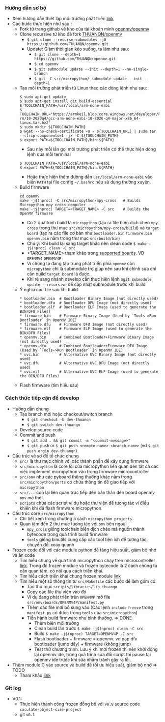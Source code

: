 ### Hướng dẫn sơ bộ
- Xem hướng dẫn thiết lập môi trường phát triển [link](src/README.md)
- Các bước thực hiện như sau :
  - Fork từ trang github về kho của tài khoản mình [openmv/openmv](https://github.com/openmv/openmv.git)
  - Clone recursive từ kho đã fork [THUANQN/openmv](https://github.com/THUANQN/openmv.git)
    - `$ git clone --recurse-submodules -j8 https://github.com/THUANQN/openmv.git`
    - Update: Giảm thời gian kéo xuống, ta làm như sau:
        - `$ git clone --depth=1 https://github.com/THUANQN/openmv.git`
        - `$ cd openmv`
        - `$ git submodule update --init --depth=1 --no-single-branch`
        - `$ git -C src/micropython/ submodule update --init --depth=1`
  - Tạo môi trường phát triển từ Linux theo các dòng lệnh như sau: 
    ```
    $ sudo apt-get update
    $ sudo apt-get install git build-essential
    $ TOOLCHAIN_PATH=/usr/local/arm-none-eabi
    $ TOOLCHAIN_URL="https://armkeil.blob.core.windows.net/developer/Files/downloads/gnu-rm/10-2020q4/gcc-arm-none-eabi-10-2020-q4-major-x86_64-linux.tar.bz2"
    $ sudo mkdir ${TOOLCHAIN_PATH}
    $ wget --no-check-certificate -O - ${TOOLCHAIN_URL} | sudo tar --strip-components=1 -jx -C ${TOOLCHAIN_PATH}
    $ export PATH=${TOOLCHAIN_PATH}/bin:${PATH}
    ```
    - Sau này mỗi lần gọi môi trường phát triển có thể thực hiện dòng lệnh qua mỗi terminal
    ```
    $ TOOLCHAIN_PATH=/usr/local/arm-none-eabi
    $ export PATH=${TOOLCHAIN_PATH}/bin:${PATH}
    ```
    - Hoặc thực hiện thêm đường dẫn `usr/local/arm-none-eabi` vào biến `PATH` tại file config `~/.bashrc` nếu sử dụng thường xuyên.
  - Build firmware
    ```
    cd openmv
    make -j$(nproc) -C src/micropython/mpy-cross   # Builds Micropython mpy cross-compiler
    make -j$(nproc) TARGET=<TRAGET_NAME> -C src    # Builds the OpenMV firmware
    ```
    - Có 2 quá trình build là `micropython` (tạo ra file biên dịch chéo `mpy-cross` trong thư mục `src/micropython/mpy-cross/build`) và `target board` (tạo ra các file cơ bản như `bootloader.bin` `firmware.bin` `openmv.bin` nằm trong thư mục `src/build/bin`)
    - Chú ý: Khi build lại sang target khác nên clean code `$ make -j$(nproc) clean -C src`
    - <TARGET_NAME> tham khảo trong [supported boards](https://github.com/openmv/openmv/tree/master/src/omv/boards). VD `OPENMV4` `OPENMV4P`
    - Vì chúng ta đang tập trung phát triển phía `openmv` còn `micropython` chỉ là submodule trợ giúp nên sau khi chỉnh sửa chỉ cần build `target board` là được.
    - Khi rẽ sang nhánh develop cần thực hiện lệnh `$git submodule update --recursive` để cập nhật submodule trước khi build
  - Ý nghĩa các file sau khi build
    ```
    * bootloader.bin  # Bootloader Binary Image (not directly used)
    * bootloader.dfu  # Bootloader DFU Image (not directly used)
    * bootloader.elf  # Bootloader ELF Image (used to generate the BIN/DFU Files)
    * firmware.bin    # Firmware Binary Image (Used by `Tools->Run Bootloader` in OpenMV IDE)
    * firmware.dfu    # Firmware DFU Image (not directly used)
    * firmware.elf    # Firmware ELF Image (used to generate the BIN/DFU Files)
    * openmv.bin      # Combined Bootloader+Firmware Binary Image (not directly used)
    * openmv.dfu      # Combined Bootloader+Firmware DFU Image (Used by `Tools->Run Bootloader` in OpenMV IDE)
    * uvc.bin         # Alternative UVC Binary Image (not directly used)
    * uvc.dfu         # Alternative UVC DFU Image (not directly used)
    * uvc.elf         # Alternative UVC ELF Image (used to generate the BIN/DFU Files)
    ```
  - Flash firmware (tìm hiểu sau)
### Cách thức tiếp cận để develop
- Hướng dẫn chung
  - Tạo branch mới hoặc checkout/switch branch
      - `$ git checkout -b dev-thuanqn`
      - `$ git switch dev-thuanqn`
  - Develop source code   
  - Commit and push
      - `$ git add . && git commit -m "<commit-message>"`
      - `$ git push` or `$ git push <remote-name> <branch-name>` (vd `$ git push orgin dev-thuanqn`)
- Cấu trúc và sơ đồ tổ chức chung
  - `src/` là thư mục chính với các thành phần để xây dựng firmware
  - `src/micropython` là core lõi của micropython liên quan đến tất cả các việc implement micropython vào trong firmware microcontroller 
  - `src/omv` như các pyboard thông thường khác nằm trong `src/micropython/ports` có chứa thông tin để giao tiếp với `micropython`
  - `src/...` còn lại liên quan trực tiếp đến bản thân đến board openmv `omv` mà thôi.
  - `scripts` chứa các script ví dụ hoặc thư viện để tương tác vi điều khiển khi đã flash firmware micropython.
- Cấu trúc core `src/micropython` 
  - Chi tiết xem trong chương 5 sách `micropython projects`
  - Quan tâm đến 2 thư mục tương tác với `omv` bên ngoài
    - `mpy_cross` giống toolchain biên dịch chéo mã nguồn thành bytecode trong quá trình build firmware
    - `tools` giống binutils cung cấp các tool tiện ích để tương tác, chuyển đổi xoay quanh  
- Frozen code đối với các module python để tăng hiệu suất, giảm bộ nhớ và ẩn code 
  - Tìm hiểu chung về quá trình micropython chạy trên microcontroller [link](https://docs.openmv.io/reference/constrained.html). Trong đó frozen module và frozen bytecode là 2 cách chúng ta cần quan tâm, có nói qua cách triển khai. 
  - Tìm hiểu cách triển khai chung frozen module [link](https://docs.openmv.io/reference/manifest.html#)
  - Tìm hiểu một số thông tin từ `src/Makefile` các bước để làm gồm có:
    - Tạo thư mục `scripts/libraries/lib-thuanqn`
    - Copy các file thư viện vào đó
    - Ví dụ đang phát triển trên `OPENMVP` mở file `src/omv/boards/OPENMV4P/manifest.py`
    - Thêm các file mới bổ sung vào (Các lệnh `include` `freeze` trong `manifest.py` có được trong `tools` của `src/micropython`)
    - Tiến hành build firmware như bình thường. => DONE
      - Thêm biên môi trường 
      - Clean build lần trước `$ make -j$(nproc) clean -C src`
      - Build `$ make -j$(nproc) TARGET=OPENMV4P -C src`
      - Flash bootloader + firmware = openmv. vd nạp dfu bootloader (jump dây) + firmware (không jump)
      - Test thử chương trình. Lưu ý khi mới frozen thì nên khởi động lại openmv ide, trong quá trình sửa đổi script thì pause tại openmv ide trước khi sửa nhằm tránh gây ra lỗi.
- Thêm module C vào source và build để tối ưu hiệu suất, giảm bộ nhớ => TODO
  - Tham khảo [link](https://github.com/openmv/openmv/pull/1431)

### Git log
- V0.1:
  - Thực hiện thành công frozen đồng bộ với `v0.8` source code `caculate-object-size-project`
  - git `v0.1`